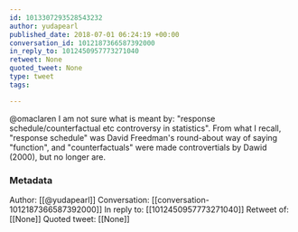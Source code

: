 ```yaml
---
id: 1013307293528543232
author: yudapearl
published_date: 2018-07-01 06:24:19 +00:00
conversation_id: 1012187366587392000
in_reply_to: 1012450957773271040
retweet: None
quoted_tweet: None
type: tweet
tags:

---
```


@omaclaren I am not sure what is meant by: "response schedule/counterfactual etc controversy in statistics". From what I recall, "response schedule" was David Freedman's round-about way of saying "function", and "counterfactuals" were made controvertials by Dawid (2000), but
no longer are.

### Metadata

Author: [[@yudapearl]]
Conversation: [[conversation-1012187366587392000]]
In reply to: [[1012450957773271040]]
Retweet of: [[None]]
Quoted tweet: [[None]]
